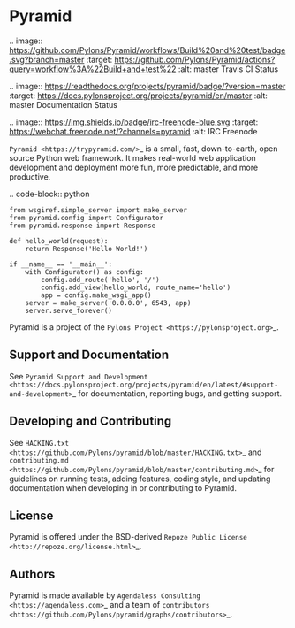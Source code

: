 Pyramid
=======

.. image:: https://github.com/Pylons/Pyramid/workflows/Build%20and%20test/badge.svg?branch=master
        :target: https://github.com/Pylons/Pyramid/actions?query=workflow%3A%22Build+and+test%22
        :alt: master Travis CI Status

.. image:: https://readthedocs.org/projects/pyramid/badge/?version=master
        :target: https://docs.pylonsproject.org/projects/pyramid/en/master
        :alt: master Documentation Status

.. image:: https://img.shields.io/badge/irc-freenode-blue.svg
        :target: https://webchat.freenode.net/?channels=pyramid
        :alt: IRC Freenode

`Pyramid <https://trypyramid.com/>`_ is a small, fast, down-to-earth, open
source Python web framework. It makes real-world web application development
and deployment more fun, more predictable, and more productive.

.. code-block:: python

    from wsgiref.simple_server import make_server
    from pyramid.config import Configurator
    from pyramid.response import Response

    def hello_world(request):
        return Response('Hello World!')

    if __name__ == '__main__':
        with Configurator() as config:
            config.add_route('hello', '/')
            config.add_view(hello_world, route_name='hello')
            app = config.make_wsgi_app()
        server = make_server('0.0.0.0', 6543, app)
        server.serve_forever()

Pyramid is a project of the `Pylons Project <https://pylonsproject.org>`_.

Support and Documentation
-------------------------

See `Pyramid Support and Development
<https://docs.pylonsproject.org/projects/pyramid/en/latest/#support-and-development>`_
for documentation, reporting bugs, and getting support.

Developing and Contributing
---------------------------

See `HACKING.txt <https://github.com/Pylons/pyramid/blob/master/HACKING.txt>`_ and
`contributing.md <https://github.com/Pylons/pyramid/blob/master/contributing.md>`_
for guidelines on running tests, adding features, coding style, and updating
documentation when developing in or contributing to Pyramid.

License
-------

Pyramid is offered under the BSD-derived `Repoze Public License
<http://repoze.org/license.html>`_.

Authors
-------

Pyramid is made available by `Agendaless Consulting <https://agendaless.com>`_
and a team of `contributors
<https://github.com/Pylons/pyramid/graphs/contributors>`_.
